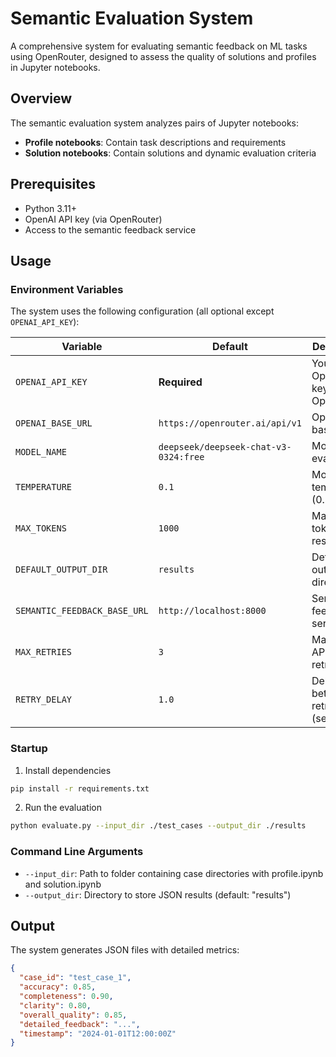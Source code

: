 # Semantic Evaluation System

A comprehensive system for evaluating semantic feedback on ML tasks using OpenRouter, designed to assess the quality of solutions and profiles in Jupyter notebooks.

## Overview

The semantic evaluation system analyzes pairs of Jupyter notebooks:
- **Profile notebooks**: Contain task descriptions and requirements
- **Solution notebooks**: Contain solutions and dynamic evaluation criteria

## Prerequisites

- Python 3.11+
- OpenAI API key (via OpenRouter)
- Access to the semantic feedback service

## Usage

### Environment Variables

The system uses the following configuration (all optional except `OPENAI_API_KEY`):

| Variable | Default | Description |
|----------|---------|-------------|
| `OPENAI_API_KEY` | **Required** | Your OpenAI API key for OpenRouter |
| `OPENAI_BASE_URL` | `https://openrouter.ai/api/v1` | OpenAI API base URL |
| `MODEL_NAME` | `deepseek/deepseek-chat-v3-0324:free` | Model for evaluation |
| `TEMPERATURE` | `0.1` | Model temperature (0.0-2.0) |
| `MAX_TOKENS` | `1000` | Maximum tokens per response |
| `DEFAULT_OUTPUT_DIR` | `results` | Default output directory |
| `SEMANTIC_FEEDBACK_BASE_URL` | `http://localhost:8000` | Semantic feedback service URL |
| `MAX_RETRIES` | `3` | Maximum API request retries |
| `RETRY_DELAY` | `1.0` | Delay between retries (seconds) |



### Startup

1. Install dependencies
```bash
pip install -r requirements.txt
```

2. Run the evaluation
```bash
python evaluate.py --input_dir ./test_cases --output_dir ./results
```

### Command Line Arguments

- `--input_dir`: Path to folder containing case directories with profile.ipynb and solution.ipynb
- `--output_dir`: Directory to store JSON results (default: "results")


## Output

The system generates JSON files with detailed metrics:

```json
{
  "case_id": "test_case_1",
  "accuracy": 0.85,
  "completeness": 0.90,
  "clarity": 0.80,
  "overall_quality": 0.85,
  "detailed_feedback": "...",
  "timestamp": "2024-01-01T12:00:00Z"
}
```
